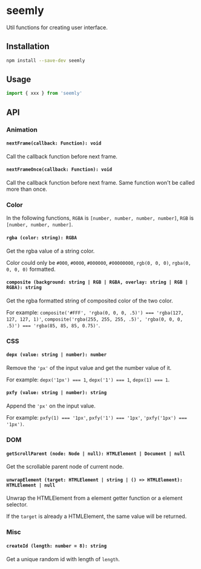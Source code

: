 # seemly
Util functions for creating user interface.

## Installation
```bash
npm install --save-dev seemly
```

## Usage
```js
import { xxx } from 'seemly'
```

## API
### Animation
#### `nextFrame(callback: Function): void`
Call the callback function before next frame.

#### `nextFrameOnce(callback: Function): void`
Call the callback function before next frame. Same function won't be called more than once.

### Color
In the following functions, `RGBA` is `[number, number, number, number]`, `RGB` is `[number, number, number]`.
#### `rgba (color: string): RGBA`
Get the rgba value of a string color.

Color could only be `#000`, `#0000`, `#000000`, `#00000000`, `rgb(0, 0, 0)`, `rgba(0, 0, 0, 0)` formatted.

#### `composite (background: string | RGB | RGBA, overlay: string | RGB | RGBA): string`
Get the rgba formatted string of composited color of the two color.

For example: `composite('#FFF', 'rgba(0, 0, 0, .5)') === 'rgba(127, 127, 127, 1)'`, `composite('rgba(255, 255, 255, .5)', 'rgba(0, 0, 0, .5)') === 'rgba(85, 85, 85, 0.75)'`.


### CSS
#### `depx (value: string | number): number`
Remove the `'px'` of the input value and get the number value of it.

For example: `depx('1px') === 1`, `depx('1') === 1`, `depx(1) === 1`.
#### `pxfy (value: string | number): string`
Append the `'px'` on the input value.

For example: `pxfy(1) === '1px'`, `pxfy('1') === '1px'`, `'pxfy('1px') === '1px')`.

### DOM
#### `getScrollParent (node: Node | null): HTMLElement | Document | null`
Get the scrollable parent node of current node.

#### `unwrapElement (target: HTMLElement | string | () => HTMLElement): HTMLElement | null`
Unwrap the HTMLElement from a element getter function or a element selector.

If the `target` is already a HTMLElement, the same value will be returned.


### Misc
#### `createId (length: number = 8): string`
Get a unique random id with length of `length`.


